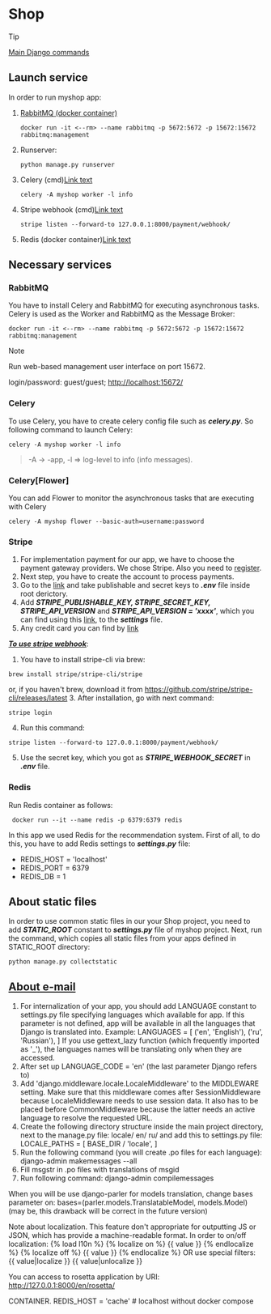 # Shop

> [!TIP]
> [Main Django commands](https://github.com/DeMonA1/MyBlog__Django/blob/main/README.md#diamonds-basic-django-commands)

## Launch service
In order to run myshop app:

1. [RabbitMQ (docker container)](#rabbitmq)
   ```
   docker run -it <--rm> --name rabbitmq -p 5672:5672 -p 15672:15672 rabbitmq:management
2. Runserver:
   ```
   python manage.py runserver
3. Celery (cmd)[Link text](#celery)
   ```
   celery -A myshop worker -l info
4. Stripe webhook (cmd)[Link text](#stripe)
   ```
   stripe listen --forward-to 127.0.0.1:8000/payment/webhook/
6. Redis (docker container)[Link text](#redis)
   
## Necessary services

### RabbitMQ
You have to install Celery and RabbitMQ for executing asynchronous tasks. Celery is used as the Worker and RabbitMQ as the Message Broker:
```
docker run -it <--rm> --name rabbitmq -p 5672:5672 -p 15672:15672 rabbitmq:management
```
> [!NOTE]
> Run web-based management user interface on port 15672.
> 
> login/password: guest/guest; <http://localhost:15672/>

### Celery
To use Celery, you have to create celery config file such as ***celery.py***.
So following command to launch Celery:
```
celery -A myshop worker -l info
```
> -A -> -app, -l => log-level to info (info messages).

### Celery[Flower]
You can add Flower to monitor the asynchronous tasks that are executing with Celery
```
celery -A myshop flower --basic-auth=username:password
```

### Stripe
1. For implementation payment for our app, we have to choose the 
payment gateway providers. We chose Stripe. Also you need to 
[register](https://www.stripe.com).
2. Next step, you have to create the account to process payments.
3. Go to the [link](https://dashboard.stripe.com/test/apikeys)
and take publishable and secret keys to ***.env*** file inside root
derictory.
4. Add ***STRIPE_PUBLISHABLE_KEY, STRIPE_SECRET_KEY, STRIPE_API_VERSION*** and ***STRIPE_API_VERSION = 'xxxx'***,
which you can find using this [link](https://docs.stripe.com/upgrades), to the ***settings*** file.
5. Any credit card you can find by [link](https://docs.stripe.com/testing#international-cards>)

<ins>***To use stripe webhook***</ins>:

1. You have to install stripe-cli via brew:
```
brew install stripe/stripe-cli/stripe
```
or, if you haven't brew,
download it from <https://github.com/stripe/stripe-cli/releases/latest>
3. After installation, go with next command:
```
stripe login
```
4. Run this command:
```
stripe listen --forward-to 127.0.0.1:8000/payment/webhook/
```
5. Use the secret key, which you got as ***STRIPE_WEBHOOK_SECRET***
in ***.env*** file.

### Redis
Run Redis container as follows:
```
 docker run --it --name redis -p 6379:6379 redis
```
In this app we used Redis for the recommendation system. First of all, to do this,
you have to add Redis settings to ***settings.py*** file:
- REDIS_HOST = 'localhost'
- REDIS_PORT = 6379
- REDIS_DB = 1

## About static files
In order to use common static files in our your Shop project, you need
to add ***STATIC_ROOT*** constant to ***settings.py*** file of myshop project.
Next, run the command, which copies all static files from your apps 
defined in STATIC_ROOT directory:
```
python manage.py collectstatic
```

## [About e-mail](https://github.com/DeMonA1/MyBlog__Django/blob/main/README.md#dart-settings)




1. For internalization of your app, you should add LANGUAGE constant
to settings.py file specifying languages which available for app. If this parameter is not defined, app will be available in all the languages that Django is translated into. Example:
LANGUAGES = [
    ('en', 'English'),
    ('ru', 'Russian'),
]
If you use gettext_lazy function (which frequently imported as '_'), the languages names will be translating only when they are accessed.
2. After set up LANGUAGE_CODE = 'en' (the last parameter Django refers to)
3. Add 'django.middleware.locale.LocaleMiddleware' to the MIDDLEWARE
setting. Make sure that this middleware comes after SessionMiddleware 
because LocaleMiddleware needs to use session data. It also has to be
placed before CommonMiddleware because the latter needs an active
language to resolve the requested URL.
4. Create the following directory structure inside the main project 
directory, next to the manage.py file:
locale/
    en/
    ru/
and add this to settings.py file: 
LOCALE_PATHS = [
    BASE_DIR / 'locale',
]
5. Run the following command (you will create .po files for each language):
django-admin makemessages --all
6. Fill msgstr in .po files with translations of msgid  
7. Run following command:
django-admin compilemessages

When you will be use django-parler for models translation,
change bases parameter on:
bases=(parler.models.TranslatableModel, models.Model)
(may be, this drawback will be correct in the future version)

Note about localization.
This feature don't appropriate for outputting JS or JSON, which
has provide a machine-readable format. In order to on/off localization:
{% load l10n %}
{% localize on %}
{{ value }}
{% endlocalize %}
{% localize off %}
{{ value }}
{% endlocalize %}
OR use special filters: {{ value|localize }} {{ value|unlocalize }}

You can access to rosetta application by URI:
<http://127.0.0.1:8000/en/rosetta/>


CONTAINER.
REDIS_HOST = 'cache' # localhost without docker compose
